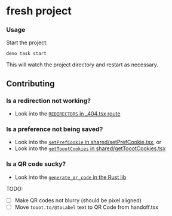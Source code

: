 # fresh project

### Usage

Start the project:

```
deno task start
```

This will watch the project directory and restart as necessary.

## Contributing

### Is a redirection not working?

- Look into the [`REDIRECTORS` in _404.tsx route](routes/_404.tsx)

### Is a preference not being saved?

- Look into the
  [`setPrefCookie` in shared/setPrefCookie.tsx](shared/setPrefCookie.tsx), or
- Look into the
  [`getToootCookies` in shared/getToootCookies.tsx](shared/getToootCookies.tsx)

### Is a QR code sucky?

- Look into the [`generate_qr_code` in the Rust lib](rs_lib/src/lib.rs)

TODO:

- [ ] Make QR codes not blurry (should be pixel aligned)
- [ ] Move `tooot.to/@toLabel` text to QR Code from handoff.tsx
